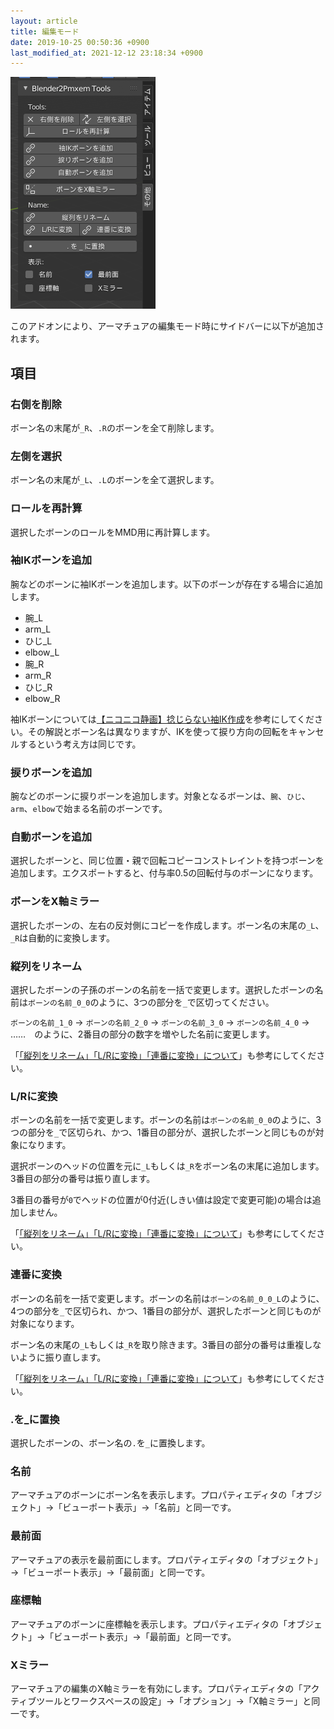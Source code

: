 ```yaml
---
layout: article
title: 編集モード
date: 2019-10-25 00:50:36 +0900
last_modified_at: 2021-12-12 23:18:34 +0900
---
```

![編集モード時サイドバー](/assets/image/features/UI_manual_edit_mode.png)

このアドオンにより、アーマチュアの編集モード時にサイドバーに以下が追加されます。

## 項目

### 右側を削除
ボーン名の末尾が`_R`、`.R`のボーンを全て削除します。

### 左側を選択
ボーン名の末尾が`_L`、`.L`のボーンを全て選択します。

### ロールを再計算
選択したボーンのロールをMMD用に再計算します。

### 袖IKボーンを追加
腕などのボーンに袖IKボーンを追加します。以下のボーンが存在する場合に追加します。

* 腕_L
* arm_L
* ひじ_L
* elbow_L
* 腕_R
* arm_R
* ひじ_R
* elbow_R

袖IKボーンについては[【ニコニコ静画】捻じらない袖IK作成](http://seiga.nicovideo.jp/seiga/im4475791)を参考にしてください。その解説とボーン名は異なりますが、IKを使って捩り方向の回転をキャンセルするという考え方は同じです。

### 捩りボーンを追加
腕などのボーンに捩りボーンを追加します。対象となるボーンは、`腕`、`ひじ`、`arm`、`elbow`で始まる名前のボーンです。

### 自動ボーンを追加
選択したボーンと、同じ位置・親で回転コピーコンストレイントを持つボーンを追加します。エクスポートすると、付与率0.5の回転付与のボーンになります。

### ボーンをX軸ミラー
選択したボーンの、左右の反対側にコピーを作成します。ボーン名の末尾の`_L`、`_R`は自動的に変換します。

### 縦列をリネーム
選択したボーンの子孫のボーンの名前を一括で変更します。選択したボーンの名前は`ボーンの名前_0_0`のように、3つの部分を`_`で区切ってください。

`ボーンの名前_1_0` → `ボーンの名前_2_0` → `ボーンの名前_3_0` → `ボーンの名前_4_0` → ……　のように、2番目の部分の数字を増やした名前に変更します。

「[「縦列をリネーム」「L/Rに変換」「連番に変換」について](/misc/rename_bone)」も参考にしてください。

### L/Rに変換
ボーンの名前を一括で変更します。ボーンの名前は`ボーンの名前_0_0`のように、3つの部分を`_`で区切られ、かつ、1番目の部分が、選択したボーンと同じものが対象になります。

選択ボーンのヘッドの位置を元に`_L`もしくは`_R`をボーン名の末尾に追加します。3番目の部分の番号は振り直します。

3番目の番号が`0`でヘッドの位置が0付近(しきい値は設定で変更可能)の場合は追加しません。

「[「縦列をリネーム」「L/Rに変換」「連番に変換」について](/misc/rename_bone)」も参考にしてください。

### 連番に変換
ボーンの名前を一括で変更します。ボーンの名前は`ボーンの名前_0_0_L`のように、4つの部分を`_`で区切られ、かつ、1番目の部分が、選択したボーンと同じものが対象になります。

ボーン名の末尾の`_L`もしくは`_R`を取り除きます。3番目の部分の番号は重複しないように振り直します。

「[「縦列をリネーム」「L/Rに変換」「連番に変換」について](/misc/rename_bone)」も参考にしてください。

### .を_に置換
選択したボーンの、ボーン名の`.`を`_`に置換します。

### 名前
アーマチュアのボーンにボーン名を表示します。プロパティエディタの「オブジェクト」→「ビューポート表示」→「名前」と同一です。

### 最前面
アーマチュアの表示を最前面にします。プロパティエディタの「オブジェクト」→「ビューポート表示」→「最前面」と同一です。

### 座標軸
アーマチュアのボーンに座標軸を表示します。プロパティエディタの「オブジェクト」→「ビューポート表示」→「最前面」と同一です。

### Xミラー
アーマチュアの編集のX軸ミラーを有効にします。プロパティエディタの「アクティブツールとワークスペースの設定」→「オプション」→「X軸ミラー」と同一です。
